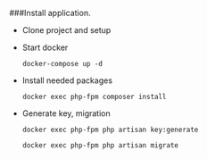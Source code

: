 ###Install application.
-   Clone project and setup
-   Start docker

    ```docker-compose up -d```

-   Install needed packages

    ```docker exec php-fpm composer install```
-   Generate key, migration

    ```docker exec php-fpm php artisan key:generate```
    
    ```docker exec php-fpm php artisan migrate```